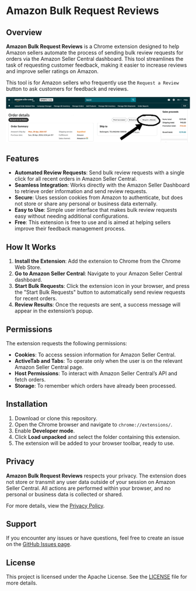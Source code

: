 # Amazon Bulk Request Reviews

## Overview

**Amazon Bulk Request Reviews** is a Chrome extension designed to help Amazon sellers automate the process of sending bulk review requests for orders via the Amazon Seller Central dashboard. This tool streamlines the task of requesting customer feedback, making it easier to increase reviews and improve seller ratings on Amazon.

This tool is for Amazon sellers who frequently use the `Request a Review` button to ask customers for feedback and reviews. 

![What it does](readme-what-it-does.png)


## Features

- **Automated Review Requests**: Send bulk review requests with a single click for all recent orders in Amazon Seller Central.
- **Seamless Integration**: Works directly with the Amazon Seller Dashboard to retrieve order information and send review requests.
- **Secure**: Uses session cookies from Amazon to authenticate, but does not store or share any personal or business data externally.
- **Easy to Use**: Simple user interface that makes bulk review requests easy without needing additional configurations.
- **Free**: This extension is free to use and is aimed at helping sellers improve their feedback management process.

## How It Works

1. **Install the Extension**: Add the extension to Chrome from the Chrome Web Store.
2. **Go to Amazon Seller Central**: Navigate to your Amazon Seller Central dashboard.
3. **Start Bulk Requests**: Click the extension icon in your browser, and press the "Start Bulk Requests" button to automatically send review requests for recent orders.
4. **Review Results**: Once the requests are sent, a success message will appear in the extension’s popup.

## Permissions

The extension requests the following permissions:

- **Cookies**: To access session information for Amazon Seller Central.
- **ActiveTab and Tabs**: To operate only when the user is on the relevant Amazon Seller Central page.
- **Host Permissions**: To interact with Amazon Seller Central’s API and fetch orders.
- **Storage**: To remember which orders have already been processed.

## Installation

1. Download or clone this repository.
2. Open the Chrome browser and navigate to `chrome://extensions/`.
3. Enable **Developer mode**.
4. Click **Load unpacked** and select the folder containing this extension.
5. The extension will be added to your browser toolbar, ready to use.

## Privacy

**Amazon Bulk Request Reviews** respects your privacy. The extension does not store or transmit any user data outside of your session on Amazon Seller Central. All actions are performed within your browser, and no personal or business data is collected or shared.

For more details, view the [Privacy Policy](https://raw.githubusercontent.com/sandippatel27899/Amazon-Bulk-Request-Review/refs/heads/master/privacy-policy.md).

## Support

If you encounter any issues or have questions, feel free to create an issue on the [GitHub Issues page](https://github.com/sandippatel27899/Amazon-Bulk-Request-Review/issues).

## License

This project is licensed under the Apache License. See the [LICENSE](https://raw.githubusercontent.com/sandippatel27899/Amazon-Bulk-Request-Review/refs/heads/master/LICENSE) file for more details.
